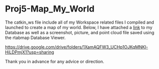 # Proj5-Map_My_World

The catkin_ws file include all of my Workspace related files I compiled and launched to create a map of my world.
Below, I have attached a [link](https://drive.google.com/drive/folders/1XamAQFW3_UCHp1OJKqMNKl-HiLDPmjX1?usp=sharing) to my Database as well as a screenshot, picture, and point cloud file saved using the rtabmap Database Viewer.

https://drive.google.com/drive/folders/1XamAQFW3_UCHp1OJKqMNKl-HiLDPmjX1?usp=sharing

Thank you in advance for any advice or direction.
